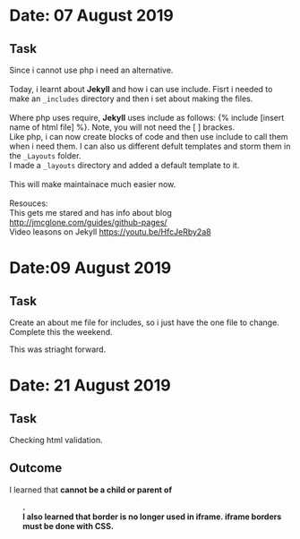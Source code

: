 # Date: 07 August 2019

## Task
Since i cannot use php i need an alternative. <br><br>
Today, i learnt about **Jekyll** and how i can use include.  Fisrt i needed to make an `_includes` directory and then i set about making the files.
<br>
<br>
Where php uses require, **Jekyll** uses include as follows:
  \{% include [insert name of html file] %\}.  Note, you will not need the [ ] brackes. <br>
Like php, i can now create blocks of code and then use include to call them when i need them.  I can also us different defult templates and storm them in the `_Layouts` folder. <br>
I made a `_layouts` directory and added a default template to it. <br><br>
This will make maintainace much easier now. 
<br>
<br>
Resouces:<br>
This gets me stared and has info about blog http://jmcglone.com/guides/github-pages/
<br>
Video leasons on Jekyll https://youtu.be/HfcJeRby2a8

# Date:09 August 2019

## Task
Create an about me file for includes, so i just have the one file to change. <br>
Complete this the weekend.

This was striaght forward. 

# Date: 21 August 2019

## Task 
Checking html validation. 

## Outcome
I learned that <b> cannot be a child or parent of <ul>. 
<br>
I also learned that border is no longer used in iframe.  iframe borders must be done with CSS. 
